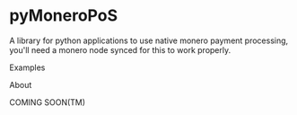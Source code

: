 # pyMoneroPoS
A library for python applications to use native monero payment processing, you'll need a monero node synced for this to work properly.

Examples

About

COMING SOON(TM)
